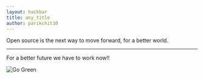 ```yaml
---
layout: hackbar
title: any_title
author: parikchit10
---
```


Open source is the next way to move forward, for a better world.

---

For a better future we have to work now!!

![Go Green]({{site.baseurl}}/assets/images/parikchit10.jpg)
